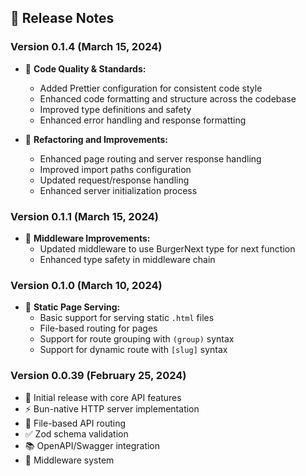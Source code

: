 ## 📣 Release Notes

### Version 0.1.4 (March 15, 2024)

-   🎨 **Code Quality & Standards:**

    -   Added Prettier configuration for consistent code style
    -   Enhanced code formatting and structure across the codebase
    -   Improved type definitions and safety
    -   Enhanced error handling and response formatting

-   🔄 **Refactoring and Improvements:**
    -   Enhanced page routing and server response handling
    -   Improved import paths configuration
    -   Updated request/response handling
    -   Enhanced server initialization process

### Version 0.1.1 (March 15, 2024)

-   🔧 **Middleware Improvements:**
    -   Updated middleware to use BurgerNext type for next function
    -   Enhanced type safety in middleware chain

### Version 0.1.0 (March 10, 2024)

-   🎨 **Static Page Serving:**
    -   Basic support for serving static `.html` files
    -   File-based routing for pages
    -   Support for route grouping with `(group)` syntax
    -   Support for dynamic route with `[slug]` syntax

### Version 0.0.39 (February 25, 2024)

-   🚀 Initial release with core API features
-   ⚡ Bun-native HTTP server implementation
-   📁 File-based API routing
-   ✅ Zod schema validation
-   📚 OpenAPI/Swagger integration
-   🔄 Middleware system
